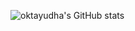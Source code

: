 <!--![Top Langs](https://github-readme-stats.vercel.app/api/top-langs/?username=oktayudha05&layout=compact)-->
![oktayudha's GitHub stats](https://github-readme-stats.vercel.app/api?username=oktayudha05&show_icons=true&theme=transparent)
<!--
**oktayudha05/oktayudha05** is a ✨ _special_ ✨ repository because its `README.md` (this file) appears on your GitHub profile.

Here are some ideas to get you started:

- 🔭 I’m currently working on ...
- 🌱 I’m currently learning ...
- 👯 I’m looking to collaborate on ...
- 🤔 I’m looking for help with ...
- 💬 Ask me about ...
- 📫 How to reach me: ...
- 😄 Pronouns: ...
- ⚡ Fun fact: ...
-->
